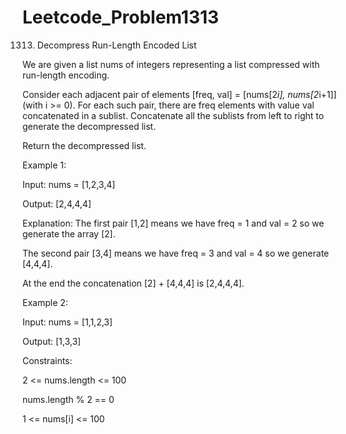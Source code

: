 # Leetcode_Problem1313




1313. Decompress Run-Length Encoded List




We are given a list nums of integers representing a list compressed with run-length encoding.





Consider each adjacent pair of elements [freq, val] = [nums[2*i], nums[2*i+1]] (with i >= 0).  For each such pair, there are freq elements with value val concatenated in a sublist. Concatenate all the sublists from left to right to generate the decompressed list.





Return the decompressed list.

 


Example 1:



Input: nums = [1,2,3,4]




Output: [2,4,4,4]




Explanation: The first pair [1,2] means we have freq = 1 and val = 2 so we generate the array [2].




The second pair [3,4] means we have freq = 3 and val = 4 so we generate [4,4,4].




At the end the concatenation [2] + [4,4,4] is [2,4,4,4].




Example 2:





Input: nums = [1,1,2,3]





Output: [1,3,3]

 





Constraints:






2 <= nums.length <= 100






nums.length % 2 == 0






1 <= nums[i] <= 100
